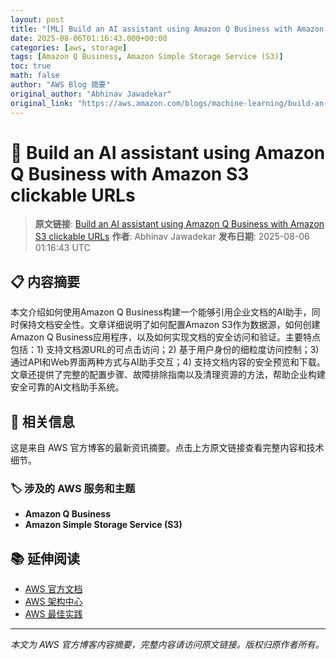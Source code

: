 ```yaml
---
layout: post
title: "[ML] Build an AI assistant using Amazon Q Business with Amazon S3 clickable URLs"
date: 2025-08-06T01:16:43.000+00:00
categories: [aws, storage]
tags: [Amazon Q Business, Amazon Simple Storage Service (S3)]
toc: true
math: false
author: "AWS Blog 摘要"
original_author: "Abhinav Jawadekar"
original_link: "https://aws.amazon.com/blogs/machine-learning/build-an-ai-assistant-using-amazon-q-business-with-amazon-s3-clickable-urls/"
---
```


# 💾 Build an AI assistant using Amazon Q Business with Amazon S3 clickable URLs

> **原文链接**: [Build an AI assistant using Amazon Q Business with Amazon S3 clickable URLs](https://aws.amazon.com/blogs/machine-learning/build-an-ai-assistant-using-amazon-q-business-with-amazon-s3-clickable-urls/)
> **作者**: Abhinav Jawadekar
> **发布日期**: 2025-08-06 01:16:43 UTC

## 📋 内容摘要

本文介绍如何使用Amazon Q Business构建一个能够引用企业文档的AI助手，同时保持文档安全性。文章详细说明了如何配置Amazon S3作为数据源，如何创建Amazon Q Business应用程序，以及如何实现文档的安全访问和验证。主要特点包括：1) 支持文档源URL的可点击访问；2) 基于用户身份的细粒度访问控制；3) 通过API和Web界面两种方式与AI助手交互；4) 支持文档内容的安全预览和下载。文章还提供了完整的配置步骤、故障排除指南以及清理资源的方法，帮助企业构建安全可靠的AI文档助手系统。

## 🔗 相关信息

这是来自 AWS 官方博客的最新资讯摘要。点击上方原文链接查看完整内容和技术细节。

### 🏷️ 涉及的 AWS 服务和主题

- **Amazon Q Business**
- **Amazon Simple Storage Service (S3)**

## 📚 延伸阅读

- [AWS 官方文档](https://docs.aws.amazon.com/)
- [AWS 架构中心](https://aws.amazon.com/architecture/)
- [AWS 最佳实践](https://aws.amazon.com/architecture/well-architected/)

---

*本文为 AWS 官方博客内容摘要，完整内容请访问原文链接。版权归原作者所有。*
